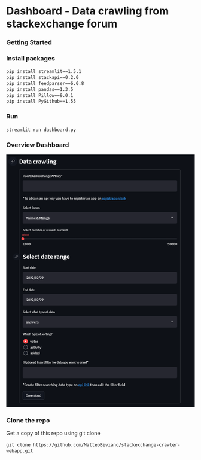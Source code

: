 # Dashboard - Data crawling from stackexchange forum
### Getting Started

### Install packages
```
pip install streamlit==1.5.1
pip install stackapi==0.2.0
pip install feedparser==6.0.8
pip install pandas==1.3.5
pip install Pillow==9.0.1
pip install PyGithub==1.55
```
### Run
```
streamlit run dashboard.py
```

### Overview Dashboard
<p align=center>
    <img src="form_app.png">
</p>


### Clone the repo
Get a copy of this repo using git clone
```
git clone https://github.com/MatteoBiviano/stackexchange-crawler-webapp.git
```
